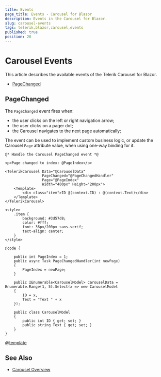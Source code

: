 ```yaml
---
title: Events
page_title: Events - Carousel for Blazor
description: Events in the Carousel for Blazor.
slug: carousel-events
tags: telerik,blazor,carousel,events
published: true
position: 20
---
```


# Carousel Events

This article describes the available events of the Telerik Carousel for Blazor.

* [PageChanged](#pagechanged)

## PageChanged

The `PageChanged` event fires when:

* the user clicks on the left or right navigation arrow;
* the user clicks on a pager dot;
* the Carousel navigates to the next page automatically;

The event can be used to implement custom business logic, or update the Carousel `Page` attribute value, when using one-way binding for it.

````RAZOR
@* Handle the Carousel PageChanged event *@

<p>Page changed to index: @PageIndex</p>

<TelerikCarousel Data="@CarouselData"
                 PageChanged="@PageChangedHandler"
                 Page="@PageIndex"
                 Width="400px" Height="200px">
    <Template>
        <div class="item">ID @(context.ID) : @(context.Text)</div>
    </Template>
</TelerikCarousel>

<style>
    .item {
        background: #3d57d8;
        color: #fff;
        font: 36px/200px sans-serif;
        text-align: center;
    }
</style>

@code {

    public int PageIndex = 1;
    public async Task PageChangedHandler(int newPage)
    {
        PageIndex = newPage;
    }

    public IEnumerable<CarouselModel> CarouselData = Enumerable.Range(1, 5).Select(x => new CarouselModel
    {
        ID = x,
        Text = "Text " + x
    });

    public class CarouselModel
    {
        public int ID { get; set; }
        public string Text { get; set; }
    }
}
````

@[template](/_contentTemplates/carousel/general.md#carousel-item-class)

## See Also

* [Carousel Overview](slug:carousel-overview)
